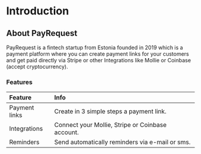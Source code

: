 # Introduction

## About PayRequest

PayRequest is a fintech startup from Estonia founded in 2019 which is a payment platform where you can create payment links for your customers and get paid directly via Stripe or other Integrations like Mollie or Coinbase \(accept cryptocurrency\).

### Features

| Feature | Info |
| :--- | :--- |
| Payment links | Create in 3 simple steps a payment link. |
| Integrations | Connect your Mollie, Stripe or Coinbase account. |
| Reminders | Send automatically reminders via e-mail or sms.  |

